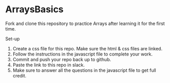 # ArraysBasics
Fork and clone this repository to practice Arrays after learning it for the first time.

Set-up
1. Create a css file for this repo.  Make sure the html & css files are linked.
2. Follow the instructions in the javascript file to complete your work.
3. Commit and push your repo back up to github.
4. Paste the link to this repo in slack.
5. Make sure to answer all the questions in the javascript file to get full credit.

